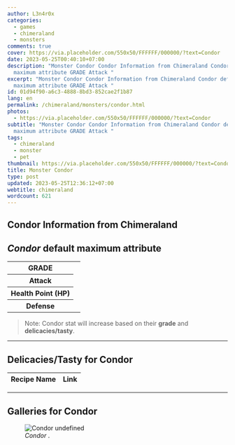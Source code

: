 ```yaml
---
author: L3n4r0x
categories:
  - games
  - chimeraland
  - monsters
comments: true
cover: https://via.placeholder.com/550x50/FFFFFF/000000/?text=Condor
date: 2023-05-25T00:40:10+07:00
description: "Monster Condor Condor Information from Chimeraland Condor default
  maximum attribute GRADE Attack "
excerpt: "Monster Condor Condor Information from Chimeraland Condor default
  maximum attribute GRADE Attack "
id: 01d94f90-a6c3-4888-8bd3-852cae2f1b87
lang: en
permalink: /chimeraland/monsters/condor.html
photos:
  - https://via.placeholder.com/550x50/FFFFFF/000000/?text=Condor
subtitle: "Monster Condor Condor Information from Chimeraland Condor default
  maximum attribute GRADE Attack "
tags:
  - chimeraland
  - monster
  - pet
thumbnail: https://via.placeholder.com/550x50/FFFFFF/000000/?text=Condor
title: Monster Condor
type: post
updated: 2023-05-25T12:36:12+07:00
webtitle: chimeraland
wordcount: 621
---
```


<link
  rel="stylesheet"
  href="https://rawcdn.githack.com/dimaslanjaka/Web-Manajemen/870a349/css/bootstrap-5-3-0-alpha3-wrapper.css"
/>
<section id="bootstrap-wrapper">
  <div data-bs-theme="dark">
    <h2>Condor Information from Chimeraland</h2>
    <h2 id="attribute"><i>Condor</i> default maximum attribute</h2>
    <div class="row">
      <div class="col mb-2">
        <div class="card">
          <div class="card-body">
            <table>
              <tr>
                <th>GRADE</th>
                <td><br /></td>
              </tr>
              <tr>
                <th>Attack</th>
                <td></td>
              </tr>
              <tr>
                <th>Health Point (HP)</th>
                <td></td>
              </tr>
              <tr>
                <th>Defense</th>
                <td></td>
              </tr>
            </table>
          </div>
        </div>
      </div>
    </div>
    <blockquote class="bd-callout bd-callout-warning">
      Note: Condor stat will increase based on their <b>grade</b> and
      <b>delicacies/tasty</b>.
    </blockquote>
    <hr />
    <h2 id="delicacies">Delicacies/Tasty for Condor</h2>
    <div class="card">
      <div class="card-body">
        <div class="table-responsive">
          <table class="table table-striped">
            <thead>
              <tr>
                <th>Recipe Name</th>
                <th>Link</th>
              </tr>
            </thead>
            <tbody></tbody>
          </table>
        </div>
      </div>
    </div>
    <hr />
    <div id="gallery">
      <h2>Galleries for Condor</h2>
      <div class="row">
        <div class="col-lg-6 col-12">
          <figure>
            <img
              src="https://www.webmanajemen.com/undefined"
              alt="Condor undefined"
            />
            <figcaption style="word-wrap: break-word">
              <i>Condor</i> .
            </figcaption>
          </figure>
        </div>
      </div>
    </div>
  </div>
</section>